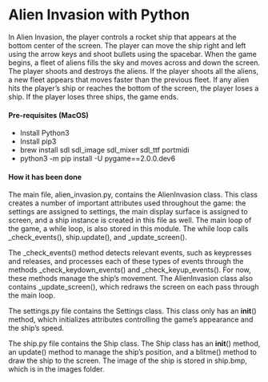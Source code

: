 # Alien Invasion with Python

In Alien Invasion, the player controls a rocket ship that appears at the bottom center of the screen. The player can move the ship right and left using the arrow keys and shoot bullets using the spacebar. When the game begins, a fleet of aliens fills the sky and moves across and down the screen. The player shoots and destroys the aliens. If the player shoots all the aliens, a new fleet appears that moves faster than the previous fleet. If any alien hits the player’s ship or reaches the bottom of the screen, the player loses a ship. If the player loses three ships, the game ends.

#### Pre-requisites (MacOS)

- Install Python3
- Install pip3
- brew install sdl sdl_image sdl_mixer sdl_ttf portmidi
- python3 -m pip install -U pygame==2.0.0.dev6

#### How it has been done

The main file, alien_invasion.py, contains the AlienInvasion class. This class creates a number of important attributes used throughout the game: the settings are assigned to settings, the main display surface is assigned to screen, and a ship instance is created in this file as well. The main loop of the game, a while loop, is also stored in this module. The while loop calls \_check_events(), ship.update(), and \_update_screen().

The \_check_events() method detects relevant events, such as keypresses and releases, and processes each of these types of events through the methods \_check_keydown_events() and \_check_keyup_events(). For now, these methods manage the ship’s movement. The AlienInvasion class also contains \_update_screen(), which redraws the screen on each pass through the main loop.

The settings.py file contains the Settings class. This class only has an **init**() method, which initializes attributes controlling the game’s appearance and the ship’s speed.

The ship.py file contains the Ship class. The Ship class has an **init**() method, an update() method to manage the ship’s position, and a blitme() method to draw the ship to the screen. The image of the ship is stored in ship.bmp, which is in the images folder.
